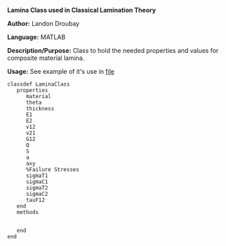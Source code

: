 **Lamina Class used in Classical Lamination Theory**

**Author:** Landon Droubay

**Language:** MATLAB


**Description/Purpose:** Class to hold the needed properties and values for composite material lamina. 

**Usage:** See example of it's use in [file](/CLT)

```
classdef LaminaClass
   properties
      material
      theta
      thickness
      E1
      E2
      v12
      v21
      G12
      Q
      S
      a
      axy
      %Failure Stresses
      sigmaT1
      sigmaC1
      sigmaT2
      sigmaC2
      tauF12
   end
   methods
    
      
   end
end
```
